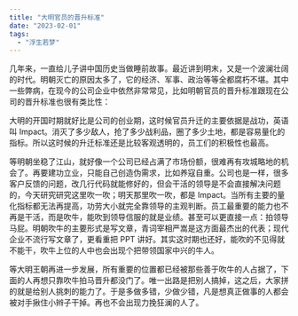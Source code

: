 ```yaml
---
title: "大明官员的晋升标准"
date: "2023-02-01"
tags: 
  - "浮生若梦"
---
```


几年来，一直给儿子讲中国历史当做睡前故事。最近讲到明末，又是一个波澜壮阔的时代。明朝灭亡的原因太多了，它的经济、军事、政治等等全都腐朽不堪。其中一些弊病，在现今的公司企业中依然非常常见，比如明朝官员的晋升标准跟现在公司的晋升标准也很有类比性：

大明的开国时期就好比是公司的创业期，这时候官员升迁的主要依据是战功，英语叫 Impact。消灭了多少敌人，抢了多少战利品，圈了多少土地，都是容易量化的指标。所以这时候的升迁标准还是比较客观透明的，员工们的积极性也最高。

等明朝坐稳了江山，就好像一个公司已经占满了市场份额，很难再有攻城略地的机会了。再要建功立业，只能自己创造伪需求，比如养寇自重。公司也是一样，很多客户反馈的问题，改几行代码就能修好的，但会干活的领导是不会直接解决问题的，今天研究研究这里吹一吹；明天那里吹一吹，都是 Impact。当所有主要的量化指标都无法再提高，功劳大小就完全靠领导的主观判断。员工最重要的能力也不再是干活，而是吹牛，能吹到领导信服的就是业绩。甚至可以更直接一点：拍领导马屁。明朝吹牛的主要形式是写文章，青词宰相严嵩是这方面最杰出的代表；现代企业不流行写文章了，更看重把 PPT 讲好。其实这时期也还好，能吹的不见得就不能干，吹牛上位的人中也会出现个把带领国家中兴的牛人。

等大明王朝再进一步发展，所有重要的位置都已经被那些善于吹牛的人占据了，下面的人再想只靠吹牛拍马晋升都没门了。唯一出路是把别人搞掉，这之后，大家拼的就是给别人挑刺的能力了。于是多做多错，少做少错，凡是想真正做事的人都会被对手揪住小辫子干掉。再也不会出现力挽狂澜的人了。
